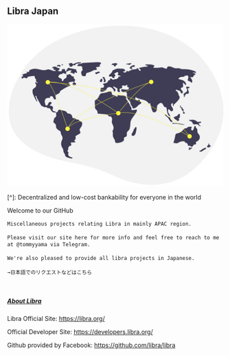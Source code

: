 

## Libra Japan

![undraw_connected_world_wuay](undraw_connected_world_wuay.jpg)

[^]: Decentralized and low-cost bankability for everyone in the world



 Welcome to our GitHub

```
Miscellaneous projects relating Libra in mainly APAC region.

Please visit our site here for more info and feel free to reach to me at @tommyyama via Telegram. 

We're also pleased to provide all libra projects in Japanese.

→日本語でのリクエストなどはこちら 



```



##### <u>About Libra</u>

Libra Official Site: https://libra.org/

Official Developer Site: https://developers.libra.org/

Github provided by Facebook: https://github.com/libra/libra
